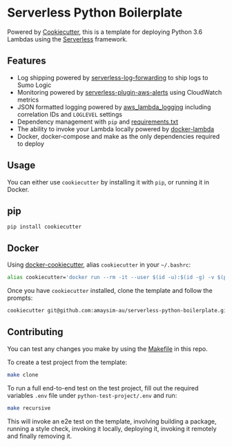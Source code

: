 # Serverless Python Boilerplate

Powered by [Cookiecutter](https://github.com/audreyr/cookiecutter), this is a template for deploying Python 3.6 Lambdas using the [Serverless](https://github.com/serverless/serverless) framework.

## Features
  * Log shipping powered by [serverless-log-forwarding](https://github.com/amplify-education/serverless-log-forwarding) to ship logs to Sumo Logic
  * Monitoring powered by [serverless-plugin-aws-alerts](https://github.com/ACloudGuru/serverless-plugin-aws-alerts) using CloudWatch metrics
  * JSON formatted logging powered by [aws_lambda_logging](https://gitlab.com/hadrien/aws_lambda_logging) including correlation IDs and `LOGLEVEL` settings
  * Dependency management with `pip` and [requirements.txt]({{cookiecutter.project_slug}}/requirements.txt)
  * The ability to invoke your Lambda locally powered by [docker-lambda](https://github.com/lambci/docker-lambda/)
  * Docker, docker-compose and make as the only dependencies required to deploy

## Usage
You can either use `cookiecutter` by installing it with `pip`, or running it in Docker.
## pip
`pip install cookiecutter`
## Docker
Using [docker-cookiecutter](https://github.com/amaysim-au/docker-cookiecutter), alias `cookiecutter` in your `~/.bashrc`:
```bash
alias cookiecutter='docker run --rm -it --user $(id -u):$(id -g) -v $(pwd):/srv/app:Z -v ${HOME}/.ssh:/home/cookiecutter/.ssh:Z amaysim/cookiecutter:1.5.1'
```
Once you have `cookiecutter` installed, clone the template and follow the prompts:
```bash
cookiecutter git@github.com:amaysim-au/serverless-python-boilerplate.git
```

## Contributing
You can test any changes you make by using the [Makefile](Makefile) in this repo.

To create a test project from the template:
```bash
make clone
```
To run a full end-to-end test on the test project, fill out the required variables `.env` file under `python-test-project/.env` and run:
```bash
make recursive
```
This will invoke an e2e test on the template, involving building a package, running a style check, invoking it locally, deploying it, invoking it remotely and finally removing it.
